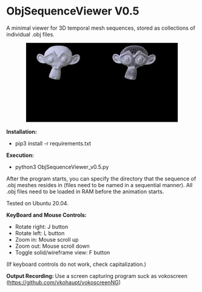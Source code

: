 # ObjSequenceViewer V0.5
A minimal viewer for 3D temporal mesh sequences, stored as collections of individual .obj files.

<p align="center">
<img src="sample_videos/solid.gif" width="200"><img src="sample_videos/wireframe.gif" width="200">
</p>

<b> Installation: </b>

 - pip3 install -r requirements.txt

<b> Execution: </b>

 - python3 ObjSequenceViewer_v0.5.py

After the program starts, you can specify the directory that the sequence of .obj meshes resides in (files need to be named in a sequential manner).
All .obj files need to be loaded in RAM before the animation starts.

Tested on Ubuntu 20.04.

<b> KeyBoard and Mouse Controls: </b>

- Rotate right: J button
- Rotate left: L button
- Zoom in: Mouse scroll up
- Zoom out: Mouse scroll down
- Toggle solid/wireframe view: F button

(If keyboard controls do not work, check capitalization.)

<b>Output Recording: </b>
Use a screen capturing program suck as vokoscreen
(https://github.com/vkohaupt/vokoscreenNG)
